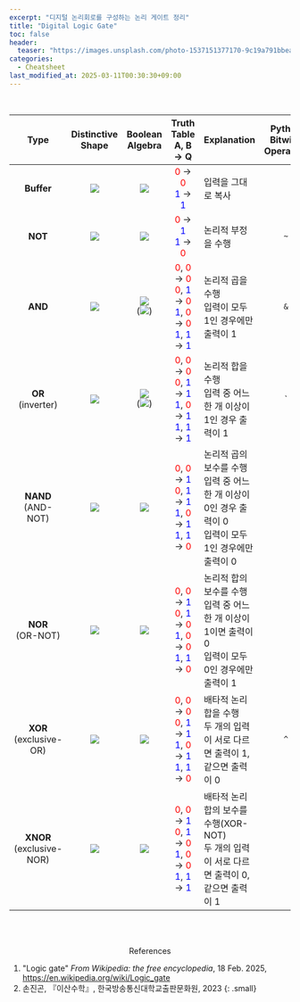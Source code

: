 ```yaml
---
excerpt: "디지털 논리회로를 구성하는 논리 게이트 정리"
title: "Digital Logic Gate"
toc: false
header:
  teaser: "https://images.unsplash.com/photo-1537151377170-9c19a791bbea?q=80&w=1470&auto=format&fit=crop&ixlib=rb-4.0.3&ixid=M3wxMjA3fDB8MHxwaG90by1wYWdlfHx8fGVufDB8fHx8fA%3D%3D"
categories:
  - Cheatsheet
last_modified_at: 2025-03-11T00:30:30+09:00
---
```

<br>

|  Type  | Distinctive<br>Shape   |  Boolean<br>Algebra  | Truth Table<br>A, B → Q | Explanation | Python<br>Bitwise Operators |
|:------:|:----------------------:|:--------------------:|:-----------------------:|-------------|:---------------------------:|
| **Buffer** | ![](https://upload.wikimedia.org/wikipedia/commons/thumb/1/1a/Buffer_ANSI_Labelled.svg/120px-Buffer_ANSI_Labelled.svg.png) | ![](https://wikimedia.org/api/rest_v1/media/math/render/svg/f5ebb239b453149a6dedba8f18670ce9a9390c08)  |  <font color="Red">0</font> → <font color="Red">0</font><br><font color="Blue">1</font> → <font color="Blue">1</font>  | 입력을 그대로 복사 | |
|   **NOT**  |  ![](https://upload.wikimedia.org/wikipedia/commons/thumb/6/60/NOT_ANSI_Labelled.svg/120px-NOT_ANSI_Labelled.svg.png)      | ![](https://wikimedia.org/api/rest_v1/media/math/render/svg/92efef0e89bdc77f6a848764195ef5b9d9bfcc6a)  |  <font color="Red">0</font> → <font color="Blue">1</font><br><font color="Blue">1</font> → <font color="Red">0</font>   | 논리적 부정을 수행 | `~` |
|   **AND**  |  ![](https://upload.wikimedia.org/wikipedia/commons/thumb/b/b9/AND_ANSI_Labelled.svg/120px-AND_ANSI_Labelled.svg.png)    | ![](https://wikimedia.org/api/rest_v1/media/math/render/svg/75a90e903f21f11a0f4ab3caca1e6943ba7a9849)<br>(![](https://wikimedia.org/api/rest_v1/media/math/render/svg/74954195333a8593163b93a9688695b8dc74da55)) |  <font color="Red">0</font>, <font color="Red">0</font> → <font color="Red">0</font><br><font color="Red">0</font>, <font color="Blue">1</font> → <font color="Red">0</font><br><font color="Blue">1</font>, <font color="Red">0</font> → <font color="Red">0</font><br><font color="Blue">1</font>, <font color="Blue">1</font> → <font color="Blue">1</font>  | 논리적 곱을 수행<br>입력이 모두 1인 경우에만 출력이 1 | `&` |
|**OR<br>**(inverter)|  ![](https://upload.wikimedia.org/wikipedia/commons/thumb/1/16/OR_ANSI_Labelled.svg/120px-OR_ANSI_Labelled.svg.png)     | ![](https://wikimedia.org/api/rest_v1/media/math/render/svg/4279cdbd3cb8ec4c3423065d9a7d83a82cfc89e3)<br>(![](https://wikimedia.org/api/rest_v1/media/math/render/svg/9b9c9c90857c12727201dd9e47a4e7c8658fdbc5)) |  <font color="Red">0</font>, <font color="Red">0</font> → <font color="Red">0</font><br><font color="Red">0</font>, <font color="Blue">1</font> → <font color="Blue">1</font><br><font color="Blue">1</font>, <font color="Red">0</font> → <font color="Blue">1</font><br><font color="Blue">1</font>, <font color="Blue">1</font> → <font color="Blue">1</font>  | 논리적 합을 수행<br>입력 중 어느 한 개 이상이 1인 경우 출력이 1 | `|` | 
|**NAND**<br>(AND-NOT)|  ![](https://upload.wikimedia.org/wikipedia/commons/thumb/e/e6/NAND_ANSI_Labelled.svg/120px-NAND_ANSI_Labelled.svg.png)   | ![](https://wikimedia.org/api/rest_v1/media/math/render/svg/225f35bb78e90b9126458f1bc6bf1ed3f0724bbf)   |  <font color="Red">0</font>, <font color="Red">0</font> → <font color="Blue">1</font><br><font color="Red">0</font>, <font color="Blue">1</font> → <font color="Blue">1</font><br><font color="Blue">1</font>, <font color="Red">0</font> → <font color="Blue">1</font><br><font color="Blue">1</font>, <font color="Blue">1</font> → <font color="Red">0</font>  | 논리적 곱의 보수를 수행<br>입력 중 어느 한 개 이상이 0인 경우 출력이 0<br>입력이 모두 1인 경우에만 출력이 0 |
|**NOR**<br>(OR-NOT)|  ![](https://upload.wikimedia.org/wikipedia/commons/thumb/c/c6/NOR_ANSI_Labelled.svg/120px-NOR_ANSI_Labelled.svg.png)    | ![](https://wikimedia.org/api/rest_v1/media/math/render/svg/08840f8e2022f127fc459d801a8f8ce93f65f55a)   |  <font color="Red">0</font>, <font color="Red">0</font> → <font color="Blue">1</font><br><font color="Red">0</font>, <font color="Blue">1</font> → <font color="Red">0</font><br><font color="Blue">1</font>, <font color="Red">0</font> → <font color="Red">0</font><br><font color="Blue">1</font>, <font color="Blue">1</font> → <font color="Red">0</font>  | 논리적 합의 보수를 수행<br>입력 중 어느 한 개 이상이 1이면 출력이 0<br>입력이 모두 0인 경우에만 출력이 1 |
|**XOR**<br>(exclusive-OR)|  ![](https://upload.wikimedia.org/wikipedia/commons/thumb/1/17/XOR_ANSI_Labelled.svg/120px-XOR_ANSI_Labelled.svg.png)    | ![](https://wikimedia.org/api/rest_v1/media/math/render/svg/f0512d6bdd29ff000dea0bf68b853618dcaabc3e)   |  <font color="Red">0</font>, <font color="Red">0</font> → <font color="Red">0</font><br><font color="Red">0</font>, <font color="Blue">1</font> → <font color="Blue">1</font><br><font color="Blue">1</font>, <font color="Red">0</font> → <font color="Blue">1</font><br><font color="Blue">1</font>, <font color="Blue">1</font> → <font color="Red">0</font>  | 배타적 논리합을 수행<br>두 개의 입력이 서로 다르면 출력이 1, 같으면 출력이 0 | `^` |
|**XNOR**<br>(exclusive-NOR)|  ![](https://upload.wikimedia.org/wikipedia/commons/thumb/b/b8/XNOR_ANSI_Labelled.svg/120px-XNOR_ANSI_Labelled.svg.png)   | ![](https://wikimedia.org/api/rest_v1/media/math/render/svg/6a925c0f94e91b108609068c5ceae7c671db84d9)   |  <font color="Red">0</font>, <font color="Red">0</font> → <font color="Blue">1</font><br><font color="Red">0</font>, <font color="Blue">1</font> → <font color="Red">0</font><br><font color="Blue">1</font>, <font color="Red">0</font> → <font color="Red">0</font><br><font color="Blue">1</font>, <font color="Blue">1</font> → <font color="Blue">1</font>  | 배타적 논리합의 보수를 수행(XOR-NOT)<br>두 개의 입력이 서로 다르면 출력이 0, 같으면 출력이 1 |






<br><br>
<center>References</center>

1. "Logic gate" *From Wikipedia: the free encyclopedia*, 18 Feb. 2025, https://en.wikipedia.org/wiki/Logic_gate
1. 손진곤, 『이산수학』, 한국방송통신대학교출판문화원, 2023
{: .small}
